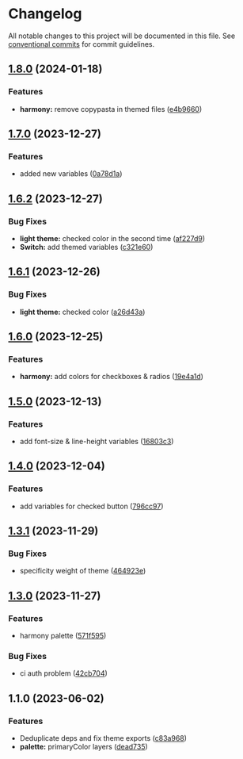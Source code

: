 # Changelog

All notable changes to this project will be documented in this file. See [conventional commits](https://www.conventionalcommits.org/en/v1.0.0/) for commit guidelines.

## [1.8.0](https://github.com/taskany-inc/colors/compare/v1.7.0...v1.8.0) (2024-01-18)


### Features

* **harmony:** remove copypasta in themed files ([e4b9660](https://github.com/taskany-inc/colors/commit/e4b9660441a7ffd9672ae7eb6f458fd71e3e9a67))

## [1.7.0](https://github.com/taskany-inc/colors/compare/v1.6.2...v1.7.0) (2023-12-27)


### Features

* added new variables ([0a78d1a](https://github.com/taskany-inc/colors/commit/0a78d1a6c28a8e47816e0ea9f7afcbb026612d91))

## [1.6.2](https://github.com/taskany-inc/colors/compare/v1.6.1...v1.6.2) (2023-12-27)


### Bug Fixes

* **light theme:** checked color in the second time ([af227d9](https://github.com/taskany-inc/colors/commit/af227d98362a66f405150b667a269868715377fe))
* **Switch:** add themed variables ([c321e60](https://github.com/taskany-inc/colors/commit/c321e6088d55a6ada200f537d99418741dbd5557))

## [1.6.1](https://github.com/taskany-inc/colors/compare/v1.6.0...v1.6.1) (2023-12-26)


### Bug Fixes

* **light theme:** checked color ([a26d43a](https://github.com/taskany-inc/colors/commit/a26d43a0ba184ef3c5c4d1fb6a83a6232c9a80e7))

## [1.6.0](https://github.com/taskany-inc/colors/compare/v1.5.0...v1.6.0) (2023-12-25)


### Features

* **harmony:** add colors for checkboxes & radios ([19e4a1d](https://github.com/taskany-inc/colors/commit/19e4a1d0a704cf065b529a64474df8af49eb2c9b))

## [1.5.0](https://github.com/taskany-inc/colors/compare/v1.4.0...v1.5.0) (2023-12-13)


### Features

* add font-size & line-height variables ([16803c3](https://github.com/taskany-inc/colors/commit/16803c38e0425bef7a93734c338b2d4141728c71))

## [1.4.0](https://github.com/taskany-inc/colors/compare/v1.3.1...v1.4.0) (2023-12-04)


### Features

* add variables for checked button ([796cc97](https://github.com/taskany-inc/colors/commit/796cc979574ccff894085e6ea8c5c9fb1a0750d4))

## [1.3.1](https://github.com/taskany-inc/colors/compare/v1.3.0...v1.3.1) (2023-11-29)


### Bug Fixes

* specificity weight of theme ([464923e](https://github.com/taskany-inc/colors/commit/464923ec039f2c780255b2074c0de07d211c3861))

## [1.3.0](https://github.com/taskany-inc/colors/compare/v1.2.1...v1.3.0) (2023-11-27)


### Features

* harmony palette ([571f595](https://github.com/taskany-inc/colors/commit/571f595b6e37bf6c2d722c0e484e40c60729359e))


### Bug Fixes

* ci auth problem ([42cb704](https://github.com/taskany-inc/colors/commit/42cb7043d97052f034b7a0fcf4fcf3ec5a940884))

## 1.1.0 (2023-06-02)


### Features

* Deduplicate deps and fix theme exports ([c83a968](https://github.com/taskany-inc/colors/commit/c83a9686a48588d72396e1cb8281e41082ced68f))
* **palette:** primaryColor layers ([dead735](https://github.com/taskany-inc/colors/commit/dead7357b5c0b4ca1126f06af5e7235337170c0f))
